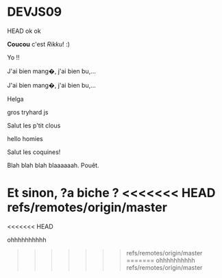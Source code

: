 # DEVJS09
 HEAD
ok ok 


**Coucou** c'est _Rikku_! :)

Yo !!

J'ai bien mang�, j'ai bien bu,...


J'ai bien mang�, j'ai bien bu,...


Helga

gros tryhard js 


Salut les p'tit clous

hello homies

Salut les coquines!







Blah blah blah blaaaaaah. Pouêt.


Et sinon, ?a biche ?
<<<<<<< HEAD
refs/remotes/origin/master
=======




<<<<<<< HEAD

 ohhhhhhhhhh




>>>>>>> refs/remotes/origin/master
=======
 ohhhhhhhhhh
>>>>>>> refs/remotes/origin/master
